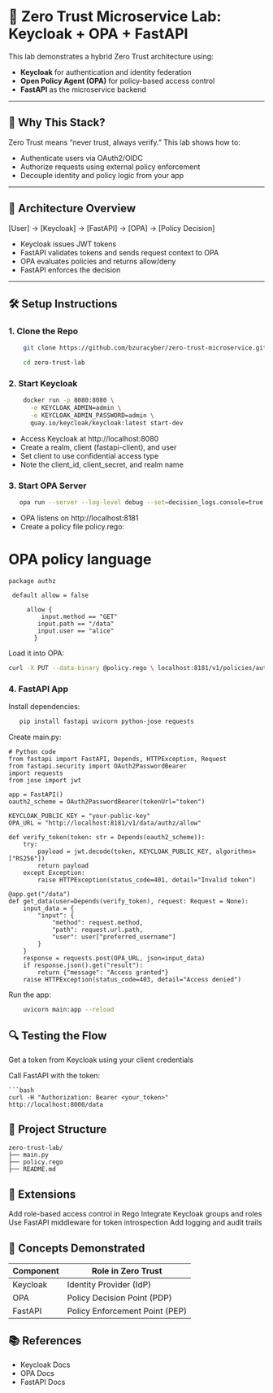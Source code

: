 # 🔐 Zero Trust Microservice Lab: Keycloak + OPA + FastAPI

This lab demonstrates a hybrid Zero Trust architecture using:

- **Keycloak** for authentication and identity federation  
- **Open Policy Agent (OPA)** for policy-based access control  
- **FastAPI** as the microservice backend  

---

## 🧠 Why This Stack?

Zero Trust means “never trust, always verify.” This lab shows how to:

- Authenticate users via OAuth2/OIDC  
- Authorize requests using external policy enforcement  
- Decouple identity and policy logic from your app  

---

## 🚀 Architecture Overview

[User] → [Keycloak] → [FastAPI] → [OPA] → [Policy Decision]


- Keycloak issues JWT tokens  
- FastAPI validates tokens and sends request context to OPA  
- OPA evaluates policies and returns allow/deny  
- FastAPI enforces the decision  

---

## 🛠️ Setup Instructions

### 1. Clone the Repo

```bash
    git clone https://github.com/bzuracyber/zero-trust-microservice.git

    cd zero-trust-lab
```

### 2. Start Keycloak

```bash
    docker run -p 8080:8080 \
      -e KEYCLOAK_ADMIN=admin \
      -e KEYCLOAK_ADMIN_PASSWORD=admin \
      quay.io/keycloak/keycloak:latest start-dev
```

- Access Keycloak at http://localhost:8080
- Create a realm, client (fastapi-client), and user
- Set client to use confidential access type
- Note the client_id, client_secret, and realm name

### 3. Start OPA Server

 ```bash
    opa run --server --log-level debug --set=decision_logs.console=true
```
- OPA listens on http://localhost:8181
- Create a policy file policy.rego:

# OPA policy language
    package authz

     default allow = false

         allow {
             input.method == "GET"
            input.path == "/data"
            input.user == "alice"
           }

Load it into OPA:

 ```bash
 curl -X PUT --data-binary @policy.rego \ localhost:8181/v1/policies/authz
```

### 4. FastAPI App
  Install dependencies:

 ```bash
    pip install fastapi uvicorn python-jose requests
```
   Create main.py:
   
    # Python code
    from fastapi import FastAPI, Depends, HTTPException, Request
    from fastapi.security import OAuth2PasswordBearer
    import requests
    from jose import jwt

    app = FastAPI()
    oauth2_scheme = OAuth2PasswordBearer(tokenUrl="token")

    KEYCLOAK_PUBLIC_KEY = "your-public-key"
    OPA_URL = "http://localhost:8181/v1/data/authz/allow"

    def verify_token(token: str = Depends(oauth2_scheme)):
        try:
            payload = jwt.decode(token, KEYCLOAK_PUBLIC_KEY, algorithms=["RS256"])
            return payload
        except Exception:
            raise HTTPException(status_code=401, detail="Invalid token")

    @app.get("/data")
    def get_data(user=Depends(verify_token), request: Request = None):
        input_data = {
            "input": {
                "method": request.method,
                "path": request.url.path,
                "user": user["preferred_username"]
            }
        }
        response = requests.post(OPA_URL, json=input_data)
        if response.json().get("result"):
            return {"message": "Access granted"}
        raise HTTPException(status_code=403, detail="Access denied")

Run the app:

```bash
    uvicorn main:app --reload
```

## 🔍 Testing the Flow
Get a token from Keycloak using your client credentials

Call FastAPI with the token:

    ```bash
    curl -H "Authorization: Bearer <your_token>" http://localhost:8000/data

## 📁 Project Structure
```text
zero-trust-lab/
├── main.py
├── policy.rego
├── README.md
```


## 🧪 Extensions
Add role-based access control in Rego
Integrate Keycloak groups and roles
Use FastAPI middleware for token introspection
Add logging and audit trails

## 🧠 Concepts Demonstrated

| Component | Role in Zero Trust              |
|-----------|---------------------------------|
| Keycloak  | Identity Provider (IdP)         |
| OPA       | Policy Decision Point (PDP)     |
| FastAPI   | Policy Enforcement Point (PEP)  |


## 📚 References
- Keycloak Docs
- OPA Docs
- FastAPI Docs

